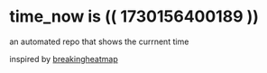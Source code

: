 # time_now is (( 1730156400189 ))

an automated repo that shows the currnent time

inspired by [breakingheatmap](https://github.com/breakingheatmap/breakingheatmap)